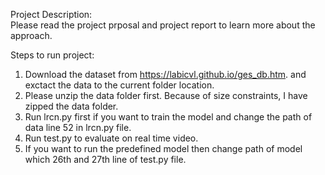 Project Description: 	
		Please read the project prposal and project report to learn more about the approach.

Steps to run project:
1. Download the dataset from https://labicvl.github.io/ges_db.htm. and exctact the data to the current folder location.
2. Please unzip the data folder first. Because of size constraints, I have zipped the data folder.
3. Run lrcn.py first if you want to train the model and change the path of data line 52 in lrcn.py file.
4. Run test.py to evaluate on real time video.
5. If you want to run the predefined model then change path of model which 26th and 27th line of test.py file.












